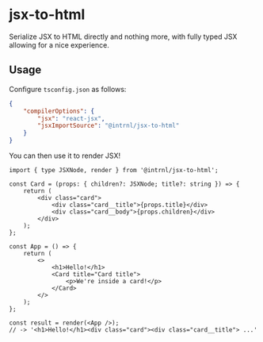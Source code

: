 # jsx-to-html

Serialize JSX to HTML directly and nothing more, with fully typed JSX allowing for a nice experience.

## Usage

Configure `tsconfig.json` as follows:

```json
{
	"compilerOptions": {
		"jsx": "react-jsx",
		"jsxImportSource": "@intrnl/jsx-to-html"
	}
}
```

You can then use it to render JSX!

```tsx
import { type JSXNode, render } from '@intrnl/jsx-to-html';

const Card = (props: { children?: JSXNode; title?: string }) => {
	return (
		<div class="card">
			<div class="card__title">{props.title}</div>
			<div class="card__body">{props.children}</div>
		</div>
	);
};

const App = () => {
	return (
		<>
			<h1>Hello!</h1>
			<Card title="Card title">
				<p>We're inside a card!</p>
			</Card>
		</>
	);
};

const result = render(<App />);
// -> '<h1>Hello!</h1><div class="card"><div class="card__title"> ...'
```
